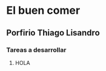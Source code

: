 # El buen comer

## Porfirio Thiago Lisandro

### Tareas  a desarrollar

<ol>
  <li>HOLA</li>
</ol>

